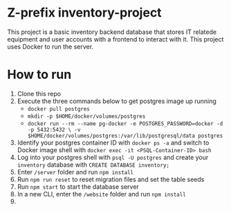 # Z-prefix inventory-project

This project is a basic inventory backend database that stores IT relatede equipment and user accounts with a frontend to interact with it. This project uses Docker to run the server.

# How to run
1. Clone this repo
2. Execute the three commands below to get postgres image up running
   - `docker pull postgres`
   - `mkdir -p $HOME/docker/volumes/postgres`
   - `docker run --rm --name pg-docker -e POSTGRES_PASSWORD=docker -d -p 5432:5432 \ -v $HOME/docker/volumes/postgres:/var/lib/postgresql/data postgres`
3. Identify your postgres container ID with `docker ps -a` and switch to Docker image shell with `docker exec -it <PSQL-Container-ID> bash`
4. Log into your postgres shell with `psql -U postgres` and create your `inventory` database with `CREATE DATABASE inventory;`
5. Enter `/server` folder and run `npm install`
6. Run `npm run reset` to reset migration files and set the table seeds
7. Run `npm start` to start the database server
8. In a new CLI, enter the `/website` folder and run `npm install`
9. 
